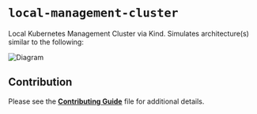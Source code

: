 # `local-management-cluster`

Local Kubernetes Management Cluster via Kind. Simulates architecture(s) similar to the following:

![Diagram](https://d2908q01vomqb2.cloudfront.net/fe2ef495a1152561572949784c16bf23abb28057/2023/04/07/Multi-cluster-GitOps-Solution.png)

## Contribution

Please see the [**Contributing Guide**](./CONTRIBUTING.md) file for additional details.
